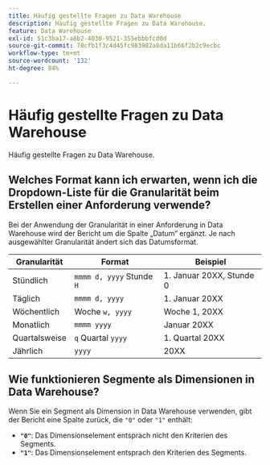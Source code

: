 ```yaml
---
title: Häufig gestellte Fragen zu Data Warehouse
description: Häufig gestellte Fragen zu Data Warehouse.
feature: Data Warehouse
exl-id: 51c3ba17-a8b2-4030-9521-355ebbbfcd0d
source-git-commit: 78cfb1f3c4d45fc983982a8da11b66f2b2c9ecbc
workflow-type: tm+mt
source-wordcount: '132'
ht-degree: 84%

---
```


# Häufig gestellte Fragen zu Data Warehouse

Häufig gestellte Fragen zu Data Warehouse.

## Welches Format kann ich erwarten, wenn ich die Dropdown-Liste für die Granularität beim Erstellen einer Anforderung verwende?

Bei der Anwendung der Granularität in einer Anforderung in Data Warehouse wird der Bericht um die Spalte „Datum“ ergänzt. Je nach ausgewählter Granularität ändert sich das Datumsformat.

| Granularität | Format | Beispiel |
| --- | --- | --- |
| Stündlich | `mmmm d, yyyy` Stunde `H` | 1. Januar 20XX, Stunde 0 |
| Täglich | `mmmm d, yyyy` | 1. Januar 20XX |
| Wöchentlich | Woche `w, yyyy` | Woche 1, 20XX |
| Monatlich | `mmmm yyyy` | Januar 20XX |
| Quartalsweise | `q` Quartal `yyyy` | 1. Quartal 20XX |
| Jährlich | `yyyy` | 20XX |

## Wie funktionieren Segmente als Dimensionen in Data Warehouse?

Wenn Sie ein Segment als Dimension in Data Warehouse verwenden, gibt der Bericht eine Spalte zurück, die `"0"` oder `"1"` enthält:

* **`"0"`**: Das Dimensionselement entsprach nicht den Kriterien des Segments.
* **`"1"`**: Das Dimensionselement entsprach den Kriterien des Segments.
